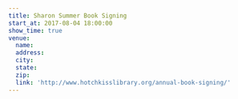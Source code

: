 ```yaml
---
title: Sharon Summer Book Signing
start_at: 2017-08-04 18:00:00
show_time: true
venue:
  name:
  address:
  city:
  state:
  zip:
  link: 'http://www.hotchkisslibrary.org/annual-book-signing/'
---
```



